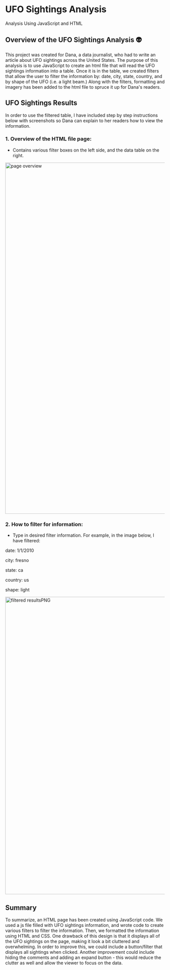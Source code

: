 # UFO Sightings Analysis 
Analysis Using JavaScript and HTML 

## Overview of the UFO Sightings Analysis :alien:

This project was created for Dana, a data journalist, who had to write an article about UFO sightings across the United States. The purpose of this analysis is to use JavaScript to create an html file that will read the UFO sightings information into a table. Once it is in the table, we created filters that allow the user to filter the information by: date, city, state, country, and by shape of the UFO (i.e. a light beam.) Along with the filters, formatting and imagery has been added to the html file to spruce it up for Dana's readers. 

## UFO Sightings Results

In order to use the filtered table, I have included step by step instructions below with screenshots so Dana can explain to her readers how to view the information. 

### 1. Overview of the HTML file page: 
- Contains various filter boxes on the left side, and the data table on the right. 

<img width="1109" alt="page overview" src="https://user-images.githubusercontent.com/67871338/95001107-eb8b3680-0594-11eb-9851-548873a6571c.PNG">

### 2. How to filter for information: 
- Type in desired filter information. For example, in the image below, I have filtered: 

date: 1/1/2010

city: fresno

state: ca

country: us

shape: light

<img width="939" alt="filtered resultsPNG" src="https://user-images.githubusercontent.com/67871338/95001106-e9c17300-0594-11eb-9b8f-f34a6e7d8b21.PNG">

## Summary

To summarize, an HTML page has been created using JavaScript code. We used a js file filled with UFO sightings information, and wrote code to create various filters to filter the information. Then, we formatted the information using HTML and CSS. One drawback of this design is that it displays all of the UFO sightings on the page, making it look a bit cluttered and overwhelming. In order to improve this, we could include a button/filter that displays all sightings when clicked. Another improvement could include hiding the comments and adding an expand button - this would reduce the clutter as well and allow the viewer to focus on the data. 
